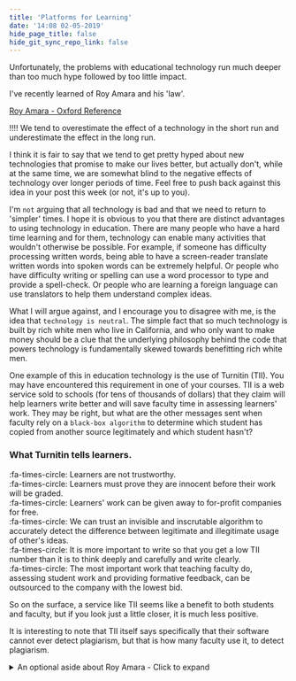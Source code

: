 ```yaml
---
title: 'Platforms for Learning'
date: '14:08 02-05-2019'
hide_page_title: false
hide_git_sync_repo_link: false
---
```


Unfortunately, the problems with educational technology run much deeper than too much hype followed by too little impact.

I've recently learned of Roy Amara and his 'law'.

<a class="embedly-card" data-card-controls="0" href="https://www.oxfordreference.com/view/10.1093/acref/9780191826719.001.0001/q-oro-ed4-00018679">Roy Amara - Oxford Reference</a>
 <script async src="//cdn.embedly.com/widgets/platform.js" charset="UTF-8"></script>

!!!! We tend to overestimate the effect of a technology in the short run and underestimate the effect in the long run.

I think it is fair to say that we tend to get pretty hyped about new technologies that promise to make our lives better, but actually don't, while at the same time, we are somewhat blind to the negative effects of technology over longer periods of time. Feel free to push back against this idea in your post this week (or not, it's up to you).

I'm `not` arguing that all technology is bad and that we need to return to 'simpler' times. I hope it is obvious to you that there are distinct advantages to using technology in education. There are many people who have a hard time learning and for them, technology can enable many activities that wouldn't otherwise be possible. For example, if someone has difficulty processing written words, being able to have a screen-reader translate written words into spoken words can be extremely helpful. Or people who have difficulty writing or spelling can use a word processor to type and provide a spell-check. Or people who are learning a foreign language can use translators to help them understand complex ideas.

What I will argue against, and I encourage you to disagree with me, is the idea that `technology is neutral`. The simple fact that so much technology is built by rich white men who live in California, and who only want to make money should be a clue that the underlying philosophy behind the code that powers technology is fundamentally skewed towards benefitting rich white men.

One example of this in education technology is the use of Turnitin (TII). You may have encountered this requirement in one of your courses. TII is a web service sold to schools (for tens of thousands of dollars) that they claim will help learners write better and will save faculty time in assessing learners' work. They may be right, but what are the other messages sent when faculty rely on a `black-box algorithm` to determine which student has copied from another source legitimately and which student hasn't?

### What Turnitin tells learners.
:fa-times-circle: Learners are not trustworthy. <br>
:fa-times-circle: Learners must prove they are innocent before their work will be graded. <br>
:fa-times-circle: Learners' work can be given away to for-profit companies for free. <br>
:fa-times-circle: We can trust an invisible and inscrutable algorithm to accurately detect the difference between legitimate and illegitimate usage of other's ideas. <br>
:fa-times-circle: It is more important to write so that you get a low TII number than it is to think deeply and carefully and write clearly. <br>
:fa-times-circle: The most important work that teaching faculty do, assessing student work and providing formative feedback, can be outsourced to the company with the lowest bid. <br>

So on the surface, a service like TII seems like a benefit to both students and faculty, but if you look just a little closer, it is much less positive.

It is interesting to note that TII itself says specifically that their software cannot ever detect plagiarism, but that is how many faculty use it, to detect plagiarism.

<details>
  <summary>An optional aside about Roy Amara - Click to expand</summary>
   [plugin:content-inject](../../home/_meta-commentary-amara)
</details>
